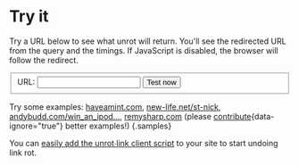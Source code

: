 # Try it

Try a URL below to see what unrot will return. You'll see the redirected URL from the query and the timings. If JavaScript is disabled, the browser will follow the redirect.

<form id="try-form" action="/" method="get">
  <fieldset class="flex-fields">
    <label for="url">URL: </label>
    <input name="url" id="url" type="url">
    <input name="timeout" type="hidden" value="5000">
    <button>Test now</button>
  </fieldset>
</form>
<output></output>

Try some examples: [haveamint.com](https://haveamint.com), [new-life.net/st-nick](http://www.new-life.net/st-nick.htm), [andybudd.com/win_an_ipod...](http://www.andybudd.com/archives/2006/12/win_an_ipod_nano_with_css_mastery_this_christmas/index.php), [remysharp.com](https://remysharp.com) (please [contribute](https://github.com/remy/unrot.link/issues/new){data-ignore="true"} better examples!) {.samples}

You can [easily add the unrot∙link client script](/docs/hosted) to your site to start undoing link rot.

<script src="/static/try.js"></script>
<script src="/static/redirect.js"></script>
